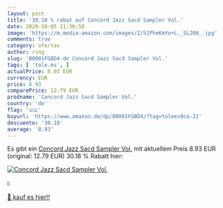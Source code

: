 ```yaml
---
layout: post
title: '30.18 % rabat auf Concord Jazz Sacd Sampler Vol.'
date: 2020-10-05 11:36:59
image: 'https://m.media-amazon.com/images/I/51PheKmYo+L._SL200_.jpg'
comments: true
category: ofertas
author: ring
slug: 'B0001FGBD4-de Concord Jazz Sacd Sampler Vol.'
tags: [ 'tole.es', ]
actualPrice: 8.93 EUR
currency: EUR
price: 8.93
comparePrice: 12.79 EUR
prodname: 'Concord Jazz Sacd Sampler Vol.'
country: 'de'
flag: '🇩🇪'
buyurl: 'https://www.amazon.de/dp/B0001FGBD4/?tag=tolees0ca-21'
descuento: '30.18'
average: '8.93'
---
```


Es gibt ein [Concord Jazz Sacd Sampler Vol.](https://www.amazon.de/dp/B0001FGBD4/?tag=tolees0ca-21) mit aktuellem Preis 8.93 EUR (original: 12.79 EUR) 30.18 % Rabatt hier:

[![Concord Jazz Sacd Sampler Vol.](https://m.media-amazon.com/images/I/51PheKmYo+L._SL200_.jpg)](https://www.amazon.de/dp/B0001FGBD4/?tag=tolees0ca-21)

ℹ️:


[🛒 kauf es hier!!](https://www.amazon.de/dp/B0001FGBD4/?tag=tolees0ca-21)

